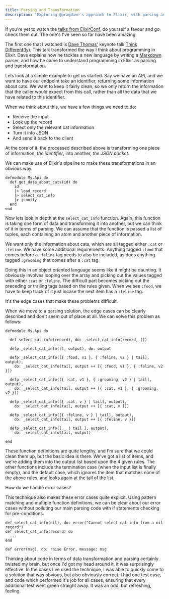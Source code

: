 ```yaml
---
title: Parsing and Transformation
description: "Exploring @pragdave's approach to Elixir, with parsing and transformation"
---
```


If you're yet to watch the [talks from ElixirConf](http://www.confreaks.com/events/elixirconf2014), do yourself a favour and go check them out. The one's I've seen so far have been amazing.

The first one that I watched is [Dave Thomas'](http://twitter.com/pragdave) keynote talk [Think Different(ly)](http://www.confreaks.com/videos/4119-elixirconf2014-opening-keynote-think-different). This talk transformed the way I think about programming in Elixir. Dave explains how he tackles a new language by writing a [Markdown](http://daringfireball.net/projects/markdown/) parser, and how he came to understand programming in Elixir as parsing and transformation.

Lets look at a simple example to get us started. Say we have an API, and we want to have our endpoint take an identifier, returning some information about cats. We want to keep it fairly clean, so we only return the information that the caller would expect from this call, rather than all the data that we have related to this identifier.

When we think about this, we have a few things we need to do:

* Receive the input
* Look up the record
* Select only the relevant cat information
* Turn it into JSON
* And send it back to the client

At the core of it, the processed described above is transforming one piece of information, _the identifier_, into another, _the JSON packet_.

We can make use of Elixir's pipeline to make these transformations in an obvious way.

    defmodule My.Api do
      def get_data_about_cats(id) do
        id
        |> load_record
        |> select_cat_info
        |> jsonify
      end
    end

Now lets look in depth at the `select_cat_info` function. Again, this function is taking one form of data and transforming it into another, but we can think of it in terms of parsing. We can assume that the function is passed a list of tuples, each containing an atom and another piece of information.

We want only the information about cats, which are all tagged either `:cat` or `:feline`. We have some additional requirements. Anything tagged `:food` that comes before a `:feline` tag needs to also be included, as does anything tagged `:grooming` that comes after a `:cat` tag.

Doing this in an object oriented language seems like it might be daunting. It obviously involves looping over the array and picking out the values tagged with either `:cat` or `:feline`. The difficult part becomes picking out the preceding or trailing tags based on the rules given. When we see `:food`, we have to keep track of it just incase the next item has a `:feline` tag.

It's the edge cases that make these problems difficult.

When we move to a parsing solution, the edge cases can be clearly described and don't seem out of place at all. We can solve this problem as follows:

    defmodule My.Api do

      def select_cat_info(record), do: _select_cat_info(record, [])

      defp _select_cat_info([], output), do: output

      defp _select_cat_info([{ :food, v1 }, { :feline, v2 } | tail], output),
        do: _select_cat_info(tail, output ++ [{ :food, v1 }, { :feline, v2 }])

      defp _select_cat_info([{ :cat, v1 }, { :grooming, v2 } | tail], output),
        do: _select_cat_info(tail, output ++ [{ :cat, v1 }, { :grooming, v2 }])

      defp _select_cat_info([{ :cat, v } | tail], output),
        do: _select_cat_info(tail, output ++ [{ :cat, v }])

      defp _select_cat_info([{ :feline, v } | tail], output),
        do: _select_cat_info(tail, output ++ [{ :feline, v }])

      defp _select_cat_info([ _ | tail ], output),
        do: _select_cat_info(tail, output)

    end

These function definitions are quite lengthy, and I'm sure that we could clean them up, but the basic idea is there. We've got a list of items, and we're adding them into the output list based upon the 4 given rules. The other functions include the termination case (when the input list is finally empty), and the default case, which ignores the item that matches none of the above rules, and looks again at the tail of the list.

How do we handle error cases?

This technique also makes these error cases quite explicit. Using pattern matching and multiple function definitions, we can be clear about our error cases without polluting our main parsing code with if statements checking for pre-conditions.

    def select_cat_info(nil), do: error("Cannot select cat info from a nil record")
    def select_cat_info(record) do
      ...
    end

    def error(msg), do: raise Error, message: msg

Thinking about code in terms of data transformation and parsing certainly twisted my brain, but once I'd got my head around it, it was surprisingly effective. In the cases I've used the technique, I was able to quickly come to a solution that was obvious, but also obviously correct. I had one test case, and code which performed it's job for all cases, ensuring that every additional test went green straight away. It was an odd, but refreshing, feeling.
